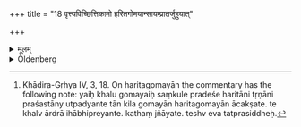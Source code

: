+++
title = "18 वृत्त्यविच्छित्तिकामो हरितगोमयान्सायम्प्रातर्जुहुयात्"

+++

<details><summary>मूलम्</summary>

वृत्त्यविच्छित्तिकामो हरितगोमयान्सायम्प्रातर्जुहुयात् १८
</details>

<details><summary>Oldenberg</summary>

18. [^7]  One who desires that his means of livelihood may not be exhausted, should sacrifice green cow-dung in the evening and in the morning.


[^7]:  Khādira-Gṛhya IV, 3, 18. On haritagomayān the commentary has the following note: yaiḥ khalu gomayaiḥ saṃkule pradeśe haritāni tṛṇāni praśastāny utpadyante tān kila gomayān haritagomayān ācakṣate. te khalv ārdrā ihābhipreyante. kathaṃ jñāyate. teshv eva tatprasiddheḥ.
</details>
